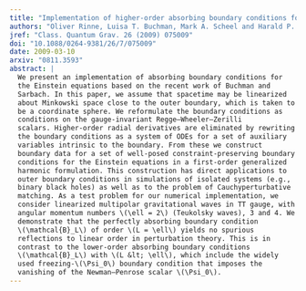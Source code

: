 ```yaml
---
title: "Implementation of higher-order absorbing boundary conditions for the Einstein equations"
authors: "Oliver Rinne, Luisa T. Buchman, Mark A. Scheel and Harald P. Pfeiffer"
jref: "Class. Quantum Grav. 26 (2009) 075009"
doi: "10.1088/0264-9381/26/7/075009"
date: 2009-03-10
arxiv: "0811.3593"
abstract: |
  We present an implementation of absorbing boundary conditions for
  the Einstein equations based on the recent work of Buchman and
  Sarbach. In this paper, we assume that spacetime may be linearized
  about Minkowski space close to the outer boundary, which is taken to
  be a coordinate sphere. We reformulate the boundary conditions as
  conditions on the gauge-invariant Regge–Wheeler–Zerilli
  scalars. Higher-order radial derivatives are eliminated by rewriting
  the boundary conditions as a system of ODEs for a set of auxiliary
  variables intrinsic to the boundary. From these we construct
  boundary data for a set of well-posed constraint-preserving boundary
  conditions for the Einstein equations in a first-order generalized
  harmonic formulation. This construction has direct applications to
  outer boundary conditions in simulations of isolated systems (e.g.,
  binary black holes) as well as to the problem of Cauchyperturbative
  matching. As a test problem for our numerical implementation, we
  consider linearized multipolar gravitational waves in TT gauge, with
  angular momentum numbers \(\ell = 2\) (Teukolsky waves), 3 and 4. We
  demonstrate that the perfectly absorbing boundary condition
  \(\mathcal{B}_L\) of order \(L = \ell\) yields no spurious
  reflections to linear order in perturbation theory. This is in
  contrast to the lower-order absorbing boundary conditions
  \(\mathcal{B}_L\) with \(L &lt; \ell\), which include the widely
  used freezing-\(\Psi_0\) boundary condition that imposes the
  vanishing of the Newman–Penrose scalar \(\Psi_0\).
---
```

